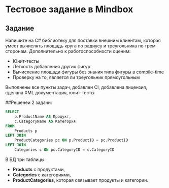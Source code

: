 # Тестовое задание в Mindbox
## Задание
Напишите на C# библиотеку для поставки внешним клиентам, которая умеет вычислять площадь круга по радиусу и треугольника по трем сторонам. Дополнительно к работоспособности оценим:
- Юнит-тесты
- Легкость добавления других фигур
- Вычисление площади фигуры без знания типа фигуры в compile-time
- Проверку на то, является ли треугольник прямоугольным

Выполнены все пункты задач, добавлен CI, добавлена лицензия, сделана XML документация, юнит-тесты

##Решенеи 2 задачи:
```sql
SELECT
    p.ProductName AS Продукт,
    c.CategoryName AS Категория
FROM
    Products p
LEFT JOIN
    ProductCategories pc ON p.ProductID = pc.ProductID
LEFT JOIN
    Categories c ON pc.CategoryID = c.CategoryID
```
В БД три таблицы:
- **Products** с продуктами,
- **Categories** с категориями,
- **ProductCategories**, которая связывает продукты и категории.
